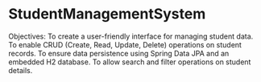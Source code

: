 # StudentManagementSystem
Objectives:  To create a user-friendly interface for managing student data.  To enable CRUD (Create, Read, Update, Delete) operations on student records.  To ensure data persistence using Spring Data JPA and an embedded H2 database.  To allow search and filter operations on student details.

